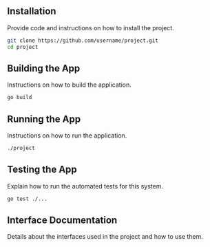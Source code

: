 ## Installation

Provide code and instructions on how to install the project.

```bash
git clone https://github.com/username/project.git
cd project
```

## Building the App

Instructions on how to build the application.

```bash
go build
```

## Running the App

Instructions on how to run the application.

```bash
./project
```

## Testing the App

Explain how to run the automated tests for this system.

```bash
go test ./...
```

## Interface Documentation

Details about the interfaces used in the project and how to use them.

```
```